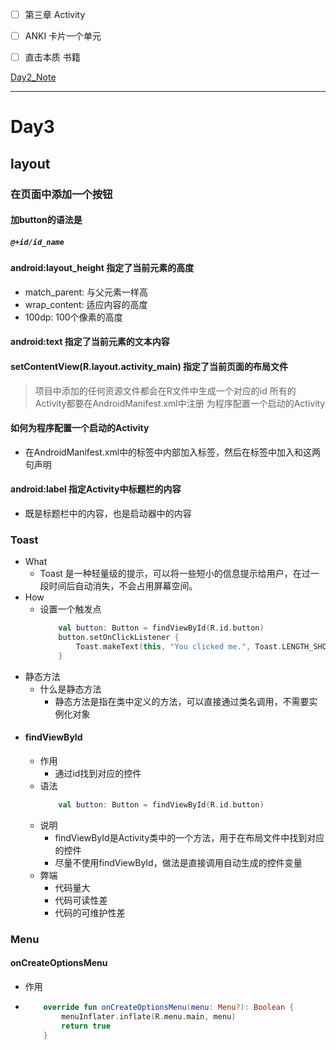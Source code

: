 - [ ] 第三章 Activity
- [ ] ANKI 卡片一个单元
- [ ] 直击本质 书籍



[Day2_Note](Day2_Learn_Kotlin.md#kotlin魔法工具)

---
# Day3
## layout 
###  在页面中添加一个按钮
#### 加button的语法是
##### ```@+id/id_name```
#### android:layout_height 指定了当前元素的高度
- match_parent: 与父元素一样高
- wrap_content: 适应内容的高度
- 100dp: 100个像素的高度
#### android:text 指定了当前元素的文本内容
#### setContentView(R.layout.activity_main) 指定了当前页面的布局文件
> 项目中添加的任何资源文件都会在R文件中生成一个对应的id
> 所有的Activity都要在AndroidManifest.xml中注册
> 为程序配置一个启动的Activity

 #### 如何为程序配置一个启动的Activity
 - 在AndroidManifest.xml中的<activity>标签中内部加入<intent-filter>标签，然后在<intent-filter>标签中加入<action android:name="android.intent.action.MAIN"/>和<category android:name="android.intent.category.LAUNCHER"/>这两句声明

#### android:label 指定Activity中标题栏的内容
- 既是标题栏中的内容，也是启动器中的内容

### Toast
- What
  - Toast 是一种轻量级的提示，可以将一些短小的信息提示给用户，在过一段时间后自动消失，不会占用屏幕空间。
- How
  - 设置一个触发点
    ```kotlin
        val button: Button = findViewById(R.id.button)
        button.setOnClickListener {
            Toast.makeText(this, "You clicked me.", Toast.LENGTH_SHORT).show()
        }
    ```
- 静态方法
  - 什么是静态方法
    - 静态方法是指在类中定义的方法，可以直接通过类名调用，不需要实例化对象
- #### findViewById
  - 作用
    - 通过id找到对应的控件
  - 语法
    ```kotlin
        val button: Button = findViewById(R.id.button)
    ```
  - 说明
    - findViewById是Activity类中的一个方法，用于在布局文件中找到对应的控件
    - 尽量不使用findViewById，做法是直接调用自动生成的控件变量
  - 弊端 
    - 代码量大
    - 代码可读性差
    - 代码的可维护性差
### Menu
#### onCreateOptionsMenu
- 作用
- 
    ```kotlin
        override fun onCreateOptionsMenu(menu: Menu?): Boolean {
            menuInflater.inflate(R.menu.main, menu)
            return true
        }
    ```
